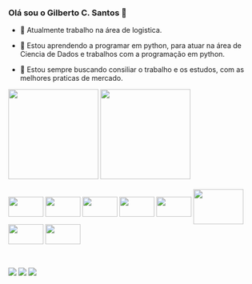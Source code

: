 ### Olá sou o Gilberto C. Santos 👋



- 🔭 Atualmente trabalho na área de logistica.
 
- 🌱 Estou aprendendo a programar em python, para atuar na área de Ciencia de Dados e trabalhos com a programação em python.
 
- 🤔 Estou sempre buscando consiliar o trabalho e os estudos, com as melhores praticas de mercado.


<div>  
  <img height="180em" src="https://github-readme-stats.vercel.app/api?username=scgilberto&theme=great-gatsby&show_icons=true&include_all_commits=true&count_private-true"/>       
  <img height="180em" src="https://github-readme-stats.vercel.app/api/top-langs/?username=scgilberto&layout-compact&langs_count-16&theme=great-gatsby"/>  
</div>
<div style="display: inline_block"><br>
  
  <img align="center" height="40" width="70" src="https://cdn.jsdelivr.net/gh/devicons/devicon/icons/postgresql/postgresql-plain-wordmark.svg" />  
  <img align="center" height="40" width="70" src="https://cdn.jsdelivr.net/gh/devicons/devicon/icons/microsoftsqlserver/microsoftsqlserver-plain-wordmark.svg" />  
  <img align="center" height="40" width="70" src="https://cdn.jsdelivr.net/gh/devicons/devicon/icons/python/python-original-wordmark.svg" /> 
  <img align="center" height="40" width="70" src="https://cdn.jsdelivr.net/gh/devicons/devicon/icons/jupyter/jupyter-original-wordmark.svg" /> 
  <img align="center" height="40" width="70" src="https://cdn.jsdelivr.net/gh/devicons/devicon/icons/vscode/vscode-original-wordmark.svg" />          
  <img align="center" height="70" width="100" src="https://cdn.jsdelivr.net/gh/devicons/devicon/icons/googlecloud/googlecloud-original-wordmark.svg" />
  <img align="center" height="40" width="70" src= "https://cdn.jsdelivr.net/gh/devicons/devicon/icons/html5/html5-original-wordmark.svg" /> 
  <img align="center" height="40" width="70" src="https://cdn.jsdelivr.net/gh/devicons/devicon/icons/css3/css3-original-wordmark.svg" />
          
          
  <!--<img align="right" height="80" width="120" src= "https://media.giphy.com/media/aQCCNezRpb9Hq/giphy.gif"> -->
          
</div>

##

<div style="display: inline_block"><br>
<img="https://img.shields.io/badge/Gmail-D14836?style=for-the-badge&logo=gmail&logoColor=white" target="_blank">  
<a href="https://www.linkedin.com/in/santosgilberto/" target="_blank"> <img src="https://img.shields.io/badge/LinkedIn-0077B5?style=for-the-badge&logo=linkedin&logoColor=white"></a>  
<a href="mailto:gilbertogcs.santos@@gmail.com" target="_blank"><img src= "https://img.shields.io/badge/Gmail-D14836?style=for-the-badge&logo=gmail&logoColor=white"></a>
<a href="https://api.whatsapp.com/send/?phone=5511970663433&text=Ola%21+Gostaria+de+falar+sobre+trabalhos%20com%20Python%20e%20a%20sua%20disponibilidade&type=phone_number&app_absent=0" targe="_blank"><img src="https://img.shields.io/badge/WhatsApp-25D366?style=for-the-badge&logo=whatsapp&logoColor=white">
  </a>

</div>
